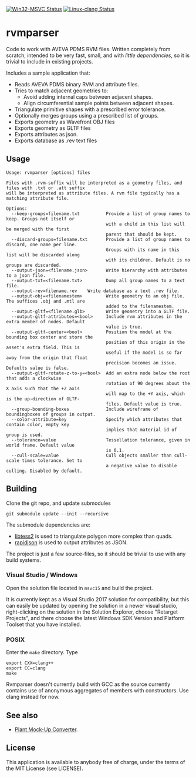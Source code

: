 [![Win32-MSVC Status](https://github.com/cdyk/rvmparser/actions/workflows/win32-msvc-ci.yml/badge.svg)](https://github.com/cdyk/rvmparser/actions/)
[![Linux-clang Status](https://github.com/cdyk/rvmparser/actions/workflows/linux-clang-ci.yml/badge.svg)](https://github.com/cdyk/rvmparser/actions/)

# rvmparser

Code to work with AVEVA PDMS RVM files. Written completely from scratch, intended to be very fast, small, and with _little dependencies_, so it is trivial to include in existing projects.

Includes a sample application that:
- Reads AVEVA PDMS binary RVM and attribute files.
- Tries to match adjacent geometries to:
  - Avoid adding internal caps between adjacent shapes.
  - Align circumferential sample points between adjacent shapes.
- Triangulate primitive shapes with a prescribed error tolerance.
- Optionally merges groups using a prescribed list of groups.
- Exports geometry as Wavefront OBJ files
- Exports geometry as GLTF files
- Exports attributes as json.
- Exports database as .rev text files

## Usage

```
Usage: rvmparser [options] files                

Files with .rvm-suffix will be interpreted as a geometry files, and files with .txt or .att suffix
will be interpreted as attribute files. A rvm file typically has a matching attribute file.

Options:
  --keep-groups=filename.txt          Provide a list of group names to keep. Groups not itself or
                                      with a child in this list will be merged with the first
                                      parent that should be kept.
  --discard-groups=filename.txt       Provide a list of group names to discard, one name per line.
                                      Groups with its name in this list will be discarded along
                                      with its children. Default is no groups are discarded.
  --output-json=<filename.json>       Write hierarchy with attributes to a json file.
  --output-txt=<filename.txt>         Dump all group names to a text file.
  --output-rev=filename.rev    Write database as a text .rev file.
  --output-obj=<filenamestem>         Write geometry to an obj file. The suffices .obj and .mtl are
                                      added to the filenamestem.
  --output-gltf=<filename.glb>        Write geometry into a GLTF file.
  --output-gltf-attributes=<bool>     Include rvm attributes in the extra member of nodes. Default
                                      value is true.
  --output-gltf-center=<bool>         Position the model at the bounding box center and store the
                                      position of this origin in the asset's extra field. This is
                                      useful if the model is so far away from the origin that float
                                      precision becomes an issue. Defaults value is false.
  --output-gltf-rotate-z-to-y=<bool>  Add an extra node below the root that adds a clockwise
                                      rotation of 90 degrees about the X axis such that the +Z axis
                                      will map to the +Y axis, which is the up-direction of GLTF-
                                      files. Default value is true.
  --group-bounding-boxes              Include wireframe of boundingboxes of groups in output.
  --color-attribute=key               Specify which attributes that contain color, empty key
                                      implies that material id of group is used.
  --tolerance=value                   Tessellation tolerance, given in world frame. Default value
                                      is 0.1.
  --cull-scale=value                  Cull objects smaller than cull-scale times tolerance. Set to
                                      a negative value to disable culling. Disabled by default.
```

## Building

Clone the git repo, and update submodules
```
git submodule update --init --recursive
```
The submodule dependencies are:
- [libtess2](https://github.com/memononen/libtess2) is used to triangulate polygon more complex than quads.
- [rapidjson](https://github.com/Tencent/rapidjson/) is used to output attributes as JSON.

The project is just a few source-files, so it should be trivial to use with any build systems.

### Visual Studio / Windows

Open the solution file located in `msvc15` and build the project.

It is currently kept as a Visual Studio 2017 solution for compatibility, but this can easily be
updated by opening the solution in a newer visual studio, right-clicking on the solution in the
Solution Explorer, choose "Retarget Projects", and there choose the latest Windows SDK Version and
Platform Toolset that you have installed.

### POSIX

Enter the `make` directory. Type
```
export CXX=clang++
export CC=clang
make
```
Rvmparser doesn't currently build with GCC as the source currently contains use of anonymous aggregates of members with constructors. Use clang instead for now.

## See also
- [Plant Mock-Up Converter](https://github.com/benvautrin/pmuc).

## License

This application is available to anybody free of charge, under the terms of the MIT License (see LICENSE).
